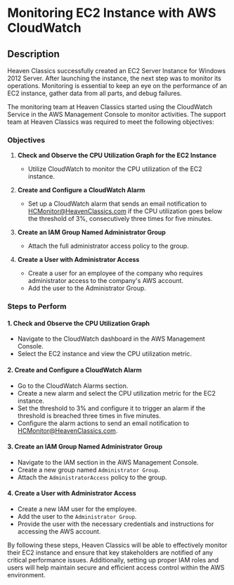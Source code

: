 # Monitoring EC2 Instance with AWS CloudWatch

## Description
Heaven Classics successfully created an EC2 Server Instance for Windows 2012 Server. After launching the instance, the next step was to monitor its operations. Monitoring is essential to keep an eye on the performance of an EC2 instance, gather data from all parts, and debug failures.

The monitoring team at Heaven Classics started using the CloudWatch Service in the AWS Management Console to monitor activities. The support team at Heaven Classics was required to meet the following objectives:

### Objectives

1. **Check and Observe the CPU Utilization Graph for the EC2 Instance**
   - Utilize CloudWatch to monitor the CPU utilization of the EC2 instance.

2. **Create and Configure a CloudWatch Alarm**
   - Set up a CloudWatch alarm that sends an email notification to HCMonitor@HeavenClassics.com if the CPU utilization goes below the threshold of 3%, consecutively three times for five minutes.

3. **Create an IAM Group Named Administrator Group**
   - Attach the full administrator access policy to the group.

4. **Create a User with Administrator Access**
   - Create a user for an employee of the company who requires administrator access to the company's AWS account.
   - Add the user to the Administrator Group.

### Steps to Perform

#### 1. Check and Observe the CPU Utilization Graph
- Navigate to the CloudWatch dashboard in the AWS Management Console.
- Select the EC2 instance and view the CPU utilization metric.

#### 2. Create and Configure a CloudWatch Alarm
- Go to the CloudWatch Alarms section.
- Create a new alarm and select the CPU utilization metric for the EC2 instance.
- Set the threshold to 3% and configure it to trigger an alarm if the threshold is breached three times in five minutes.
- Configure the alarm actions to send an email notification to HCMonitor@HeavenClassics.com.

#### 3. Create an IAM Group Named Administrator Group
- Navigate to the IAM section in the AWS Management Console.
- Create a new group named `Administrator Group`.
- Attach the `AdministratorAccess` policy to the group.

#### 4. Create a User with Administrator Access
- Create a new IAM user for the employee.
- Add the user to the `Administrator Group`.
- Provide the user with the necessary credentials and instructions for accessing the AWS account.

By following these steps, Heaven Classics will be able to effectively monitor their EC2 instance and ensure that key stakeholders are notified of any critical performance issues. Additionally, setting up proper IAM roles and users will help maintain secure and efficient access control within the AWS environment.
